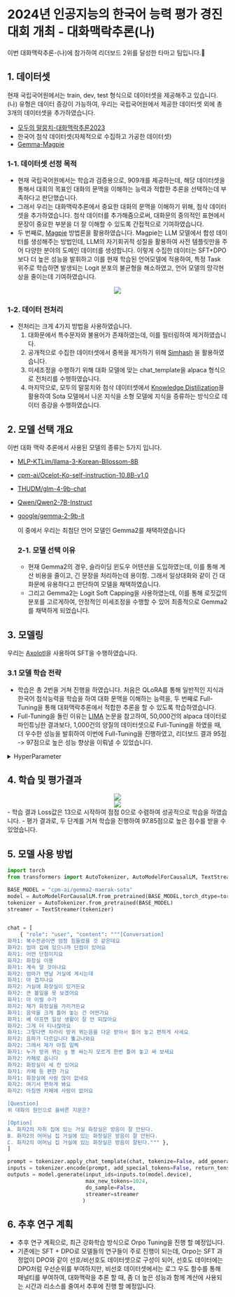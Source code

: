 # 2024년 인공지능의 한국어 능력 평가 경진 대회 개최 - 대화맥락추론(나)
<div align='left'>
  이번 대화맥락추론-(나)에 참가하여 리더보드 2위를 달성한 타마고 팀입니다.🎇
</div>

## 1. 데이터셋
현재 국립국어원에서는 train, dev, test 형식으로 데이터셋을 제공해주고 있습니다. (나) 유형은 데이터 증강이 가능하여, 우리는 국립국어원에서 제공한 데이터셋 외에 총 3개의 데이터셋을  추가하였습니다.
* [모두의 말뭉치-대화맥락추론2023](https://kli.korean.go.kr/corpus/main/requestMain.do#)
* 한국어 첨삭 데이터셋(자체적으로 수집하고 가공한 데이터셋)
* [Gemma-Magpie](https://huggingface.co/datasets/nayohan/Magpie-Gemma2-Pro-200K-Filtered-ko)

### 1-1. 데이터셋 선정 목적
- 현재 국립국어원에서는 학습과 검증용으로, 909개를 제공하는데, 해당 데이터셋을 통해서 대회의 목표인 대화의 문맥을 이해하는 능력과 적합한 추론을 선택하는데 부족하다고 판단했습니다.
- 그래서 우리는 대화맥락추론에서 중요한 대화의 문맥을 이해하기 위해, 첨삭 데이터셋을 추가하였습니다. 첨삭 데이터를 추가해줌으로써, 대화문의 중의적인 표현에서 문장이 중요한 부분을 더 잘 이해할 수 있도록 간접적으로 기여하였습니다.
- 두 번째로, [Magpie](https://github.com/magpie-align/magpie) 방법론을 활용하였습니다. Magpie는 LLM 모델에서 합성 데이터를 생성해주는 방법인데, LLM의 자기회귀적 성질을 활용하여 사전 템플릿만을 주어 다양한 분야의 도메인 데이터를 생성합니다.
  이렇게 수집한 데이터는 SFT+DPO보다 더 높은 성능을 발휘하고 이를 현재 학습된 언어모델에 적용하여, 특정 Task 위주로 학습하면 발생되는 Logit 분포의 불균형을 해소하였고, 언어 모델의 망각현상을 줄이는데 기여하였습니다.

<div align='center'>
  <img src = "image/magpie.png" with="250">
</div>

### 1-2. 데이터 전처리
- 전처리는 크게 4가지 방법을 사용하였습니다.
  1. 대화문에서 특수문자와 불용어가 존재하였는데, 이를 필터링하여 제거하였습니다.
  2. 공개적으로 수집한 데이터셋에서 중복을 제거하기 위해 [Simhash](https://github.com/1e0ng/simhash) 을 활용하였습니다.
  3. 미세조정을 수행하기 위해 대화 모델에 맞는 chat_template을 alpaca 형식으로 전처리를 수행하였습니다.
  4. 마지막으로, 모두의 말뭉치와 첨삭 데이터셋에서 [Knowledge Distilization](https://arxiv.org/pdf/2306.08543)을 활용하여 Sota 모델에서 나온 지식을 소형 모델에 지식을 증류하는 방식으로 데이터 증강을 수행하였습니다.

 ## 2. 모델 선택 개요
 이번 대화 맥락 추론에서 사용된 모델의 종류는 5가지 입니다.
 - [MLP-KTLim/llama-3-Korean-Bllossom-8B](https://huggingface.co/MLP-KTLim/llama-3-Korean-Bllossom-8B)
 - [cpm-ai/Ocelot-Ko-self-instruction-10.8B-v1.0](https://huggingface.co/cpm-ai/Ocelot-Ko-self-instruction-10.8B-v1.0)
 - [THUDM/glm-4-9b-chat](https://huggingface.co/THUDM/glm-4-9b-chat)
 - [Qwen/Qwen2-7B-Instruct](Qwen/Qwen2-7B-Instruct)
 - [google/gemma-2-9b-it](https://huggingface.co/google/gemma-2-9b-it)

   이 중에서 우리는 최첨단 언어 모델인 Gemma2를 채택하였습니다

   ### 2-1. 모델 선택 이유
   - 현재 Gemma2의 경우, 슬라이딩 윈도우 어텐션을 도입하였는데, 이를 통해 계산 비용을 줄이고, 긴 문장을 처리하는데 용이함. 그래서 일상대화와 같이 긴 대화문에 유용하다고 판단하여 모델을 채택하였습니다.
   - 그리고 Gemma2는  Logit Soft Capping을 사용하였는데, 이를 통해 로짓값의 분포를 고르게하여, 안정적인 미세조정을 수행할 수 있어 최종적으로 Gemma2를 채택하게 되었습니다.
  
## 3. 모델링
우리는 [Axolotl](https://github.com/axolotl-ai-cloud/axolotl)을 사용하여 SFT을 수행하였습니다.

### 3.1 모델 학습 전략
- 학습은 총 2번을 거쳐 진행을 하였습니다. 처음은 QLoRA를 통해 일반적인 지식과 한국어 첨삭능력을 학습을 하여 대화 문맥을 이해하는 능력을, 두 번째로 Full-Tuning을 통해 대화맥락추론에서 적합한 추론을 할 수 있도록 학습하였습니다.
- Full-Tuning을 돌린 이유는 [LIMA](https://arxiv.org/pdf/2305.11206) 논문을 참고하여, 50,000건의 alpaca 데이터로 파인튜닝한 결과보다, 1,000건의 양질의 데이터셋으로 Full-Tuning을 하였을 때, 더 우수한 성능을 발휘하여 이번에 Full-Tuning을 진행하였고, 리더보드 결과 95점 -> 97점으로 높은 성능 향상을 이뤄낼 수 있었습니다.

<details>
<summary>HyperParameter</summary>
  
- 'QLORA' 
  - `lora_r`: 16
  - `lora_alpha`: 32
  - `lora_dropout`: 0.05
  - 'lora_target_linear': true
  - 'load_in_4bit': true
  - `torch_dtype`: bfloat16
  - `seed`: 42
  - `epoch`: 5
  - `micro_batch_size`: 4
  - `weight_decay`: 0.05
  - 'weight_ratio' : 0.1
  - `lr_scheduler_type`: "cosine"
  - `warmup_steps`: 20
  - 'learning_rate': 2e-5
  - 'optimizer' : 'adamw_bnb_8bit'
  - `gradient_accumulation_steps`: 4
  - `gradient_checkpointing`: True
  - `max_seq_length`: 1024

- 'Full-Tuning'
  - `torch_dtype`: bfloat16
  - `seed`: 42
  - `epoch`: 5
  - `micro_batch_size`: 3
  - `weight_decay`: 0.05
  - `lr_scheduler`: "cosine"
  - `warmup_steps`: 20
  - 'learning_rate': 2e-5
  - 'optimizer' : 'adamw_bnb_8bit'
  - `gradient_accumulation_steps`: 5
  - `gradient_checkpointing`: True
  - `max_seq_length`: 1024
  - 'sample_packing' : true
  - 'pad_to_sequence_len' : true
</details>

## 4. 학습 및 평가결과
<div align='center'>
  <img src = "image/대화맥락추론.png" with="250">
</div>
<div align='center'>
  <img src = "image/리더보드-대화맥락.png" with="250">
</div>
- 학습 결과 Loss값은 13으로 시작하여 점점 0으로 수렴하여 성공적으로 학습을 하였습니다.
- 평가 결과로, 두 단계를 거쳐 학습을 진행하여 97.85점으로 높은 점수를 받을 수 있었습니다.

## 5. 모델 사용 방법
```python
import torch
from transformers import AutoTokenizer, AutoModelForCausalLM, TextStreamer

BASE_MODEL = "cpm-ai/gemma2-maerak-sota"
model = AutoModelForCausalLM.from_pretrained(BASE_MODEL,torch_dtype=torch.float16, device_map={"":0},)
tokenizer = AutoTokenizer.from_pretrained(BASE_MODEL)
streamer = TextStreamer(tokenizer)


chat = [
    { "role": "user", "content": """[Conversation]
화자1: 복수전공이면 엄청 힘들었을 것 같은데요
화자2: 엄마 집에 있으니까 단점이 있어요
화자1: 어떤 단점이지요
화자2: 화장실 이용
화자1: 계속 말 것이나요
화자2: 엄마가 맨날 거실에 계시는데
화자1: 아 겹치나요
화자2: 거실에 화장실이 있거든요
화자2: 큰 볼일을 못 보겠어요
화자1: 아 이럴 수가
화자2: 제가 화장실을 가리거든요
화자1: 음악을 크게 틀어 놓는 건 어떤가요
화자1: 배 아프면 일상 생활이 잘 안 되잖아요
화자2: 그게 더 티나잖아요
화자1: 그렇다면 차라리 방귀 뀌는음을 다운 받아서 틀어 놓고 편하게 사세요
화자2: 음파가 다르답니다 뚫고나와요
화자2: 그래서 제가 아침 일찍
화자1: 누가 방귀 뀌는 g 똥 싸는지 모르게 한번 틀어 놓고 싸 보세요
화자2: 카페로 옵니다
화자2: 화장실이 세 칸 있어요
화자1: 카페 등 편한 가요
화자1: 화장실에 사람 많이 없네요
화자2: 여기서 편하게 봐요
화자2: 아침엔 카페에 사람이 없어요

[Question]
위 대화의 원인으로 올바른 지문은?

[Option]
A. 화자2의 자취 집에 있는 거실 화장실은 방음이 잘 안된다.
B. 화자2의 어머님 집 거실에 있는 화장실은 방음이 잘 안된다.
C. 화자2의 어머님 집 거실에 있는 화장실은 방음이 잘된다.""" },
]

prompt = tokenizer.apply_chat_template(chat, tokenize=False, add_generation_prompt=True)
inputs = tokenizer.encode(prompt, add_special_tokens=False, return_tensors="pt")
outputs = model.generate(input_ids=inputs.to(model.device), 
                         max_new_tokens=1024,
                         do_sample=False,
                         streamer=streamer
                        )
```

## 6. 추후 연구 계획
- 추후 연구 계획으로, 최근 강화학습 방식으로 Orpo Tuning을 진행 할 예정입니다.
- 기존에는 SFT + DPO로 모델들의 연구들이 주로 진행이 되는데, Orpo는 SFT 과정없이 DPO와 같이 선호/비선호도 데이터셋으로 구성이 되어, 선호도 데이터에는 DPO처럼 우선순위를 부여하지만, 비선호 데이터셋에서는 로그 우도 함수를 통해 패널티를 부여하여, 대화맥락을 추론 할 때, 좀 더 높은 성능과 함께 계산에 사용되는 시간과 리소스를 줄여서 추후에 진행 할 예정입니다.
